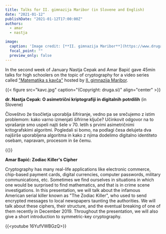 ```yaml
---
title: Talks for II. gimnazija Maribor (in Slovene and English)
date: "2021-01-12"
publishDate: "2021-01-12T17:00:00Z"
authors:
  - amar
  - nastja 

image:
  caption: 'Image credit: [**II. gimnazija Maribor**](https://www.druga.si/)'
  focal_point: ""
  preview_only: false
---
```

In the second week of January Nastja Cepak and Amar Bapić gave 45min talks for high schoolers on the topic of cryptography for a video series called ["Matematika s kavča"](https://www.druga.si/events/matematicna-predavanja-s-kavca/) hosted by [II. gimnazija Maribor](https://www.druga.si/).

<center>{{< figure src="kavc.jpg" caption="(Copyright: druga.si)" align="center" >}}</center>


**dr. Nastja Cepak: O asimetrični kriptografiji in digitalnih potrdilih** (in Slovene)

Človeštvo že tisočletja uporablja šifriranje, vedno pa se srečujemo z istim problemom: kako varno izmenjati šifrirne ključe? Učinkovit odgovor na to vprašanje smo uspeli najti šele v 70. letih s prvimi asimetričnimi kritografskimi algoritmi. Pogledali si bomo, na podlagi česa delujeta dva najširše uporabljena algoritma in kako z njima dodelimo digitalno identiteto osebam, napravam, procesom in še čemu.

{{<youtube QeK7_s9BJhc>}}
**$\qquad$**

**Amar Bapić: Zodiac Killer's Cipher**

Cryptography has many real-life applications like electronic commerce, chip-based payment cards, digital currencies, computer passwords, military communications, etc. Sometimes we find ourselves in situations in which one would be surprised to find mathematics, and that is in crime scene investigations. In this presentation, we will talk about the infamous American serial killer known as "The Zodiac Killer", who used to send encrypted messages to local newspapers taunting the authorities. We will talk about these ciphers, their structure, and the eventual breaking of one of them recently in December 2019. Throughout the presentation, we will also give a short introduction to symmetric-key cryptography.

{{<youtube 16YufVWBGzQ>}}